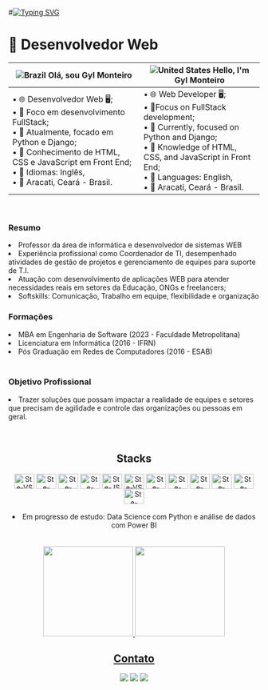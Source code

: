 #[![Typing SVG](https://readme-typing-svg.demolab.com?font=Fira+Code&pause=1000&random=false&width=435&lines=I'am+Gyl+Monteiro)](https://git.io/typing-svg)
# 🚀 Desenvolvedor Web 

| ![Brazil](https://raw.githubusercontent.com/stevenrskelton/flag-icon/master/png/16/country-4x3/br.png "Brazil") Olá, sou Gyl Monteiro | ![United States](https://raw.githubusercontent.com/stevenrskelton/flag-icon/master/png/16/country-4x3/us.png "United States") Hello, I'm Gyl Monteiro 
| --- | --- 
| • 🌐 Desenvolvedor Web 🖥️;<br>• 📝 Foco em desenvolvimento FullStack;<br>• 📝 Atualmente, focado em Python e Django;<br> • 📝 Conhecimento de HTML, CSS e JavaScript em Front End; <br> • 📝 Idiomas: Inglês, <br>• 📍 Aracati, Ceará - Brasil. | • 🌐 Web Developer 🖥️;<br>• 📝Focus on FullStack development;<br>• 📝 Currently, focused on Python and Django;<br> • 📝 Knowledge of HTML, CSS, and JavaScript in Front End; <br>• 📝 Languages: English, <br> • 📍 Aracati, Ceará - Brasil. 

<img align="right">
<div align="center">

<br>

<div align="left">
<h3> Resumo</h3>
<li> Professor da área de informática e desenvolvedor de sistemas WEB </li>
<li> Experiência profissional como Coordenador de TI, desempenhado atividades de gestão de projetos e gerenciamento de equipes para suporte de T.I. </li>
<li> Atuação com desenvolvimento de aplicações WEB para atender necessidades reais em setores da Educação, ONGs e freelancers; 
<li> Softskills: Comunicação, Trabalho em equipe, flexibilidade e organização </li>


<h3> <strong> Formações </strong> </h3> 
<li> MBA em Engenharia de Software (2023 - Faculdade Metropolitana) </li>
<li> Licenciatura em Informática (2016 - IFRN) </li>
<li> Pós Graduação em Redes de Computadores (2016 - ESAB)</li>ㅤ 


<h3>Objetivo Profissional </h3>
<li> Trazer soluções que possam impactar a realidade de equipes e setores que precisam de agilidade e controle das organizações ou pessoas em geral. </li>

</div><br>


<div style="display: inline_block" align = "center"><br> 
  <h2> Stacks </h2>
  <img align="center" alt="Ste-VS" height="30" width="40" src="https://cdn.jsdelivr.net/gh/devicons/devicon/icons/vscode/vscode-original.svg">  
  <img align="center" alt="Ste-Html" height="30" width="40" src="https://cdn.jsdelivr.net/gh/devicons/devicon/icons/html5/html5-original.svg">
  <img align="center" alt="Ste-CSS" height="30" width="40" src="https://cdn.jsdelivr.net/gh/devicons/devicon/icons/css3/css3-original.svg">
 <img align="center" alt="Ste-bootstrap" height="30" width="40" src="https://cdn.jsdelivr.net/gh/devicons/devicon/icons/bootstrap/bootstrap-original.svg">  
  <img align="center" alt="Ste-JS" height="30" width="40" src="https://cdn.jsdelivr.net/gh/devicons/devicon/icons/javascript/javascript-plain.svg"> 
  <img align="center" alt="Ste-VS" height="30" width="40" src="https://skillicons.dev/icons?i=github">  
  <img align="center" alt="Ste-Java" height="30" width="40" src="https://cdn.jsdelivr.net/gh/devicons/devicon/icons/java/java-original.svg"> 
  <img align="center" alt="Ste-Linux" height="30" width="40" src="https://cdn.jsdelivr.net/gh/devicons/devicon/icons/linux/linux-original.svg">   
  <img align="center" alt="Ste-Mysql" height="30" width="40" src="https://cdn.jsdelivr.net/gh/devicons/devicon/icons/python/python-original.svg"> 
  <img align="center" alt="Ste-Nodejs" height="30" width="40" src="https://cdn.jsdelivr.net/gh/devicons/devicon/icons/nodejs/nodejs-original.svg">
  <img align="center" alt="Ste-react" height="30" width="40" src="https://cdn.jsdelivr.net/gh/devicons/devicon/icons/react/react-original.svg">
  <img align="center" alt="Ste-nextjs" height="30" width="40" src="https://miro.medium.com/v2/resize:fit:720/format:webp/1*W0fC854FAMD1EP60bnl2lg.png">
</div><br>
<li> Em progresso de estudo: Data Science com Python e análise de dados com Power BI </li>
<br><br>
<div align = "center">  
<a href="https://github.com/gylmonteiro">
<img loading="lazy" height="180em" src="https://github-readme-stats.vercel.app/api/top-langs/?username=gylmonteiro&layout=compact&langs_count=7&theme=dracula&title_color=32CD32"/>
<img loading="lazy" height="180em" src="https://github-readme-stats.vercel.app/api?username=gylmonteiro&show_icons=true&theme=dracula&include_all_commits=true&count_private=true&title_color=32CD32"/>
</div>    
  

  <h2> Contato </h2>
  <a href="[https://www.linkedin.com/in/st%C3%A9fany-marques/](https://www.linkedin.com/in/gylmonteiro/)" target="_blank"><img src="https://img.shields.io/badge/-LinkedIn-%230077B5?style=for-the-badge&logo=linkedin&logoColor=white" target="_blank"></a>
  <a href =mailto:gyldeveloper@gmail.com"><img src="https://img.shields.io/badge/-Gmail-%23333?style=for-the-badge&logo=gmail&logoColor=white" target="_blank"></a>
  <a href="https://instagram.com/gylmonteirodossantos" target="_blank"><img src="https://img.shields.io/badge/-Instagram-%23E4405F?style=for-the-badge&logo=instagram&logoColor=white" target="_blank"></a>
</div>


